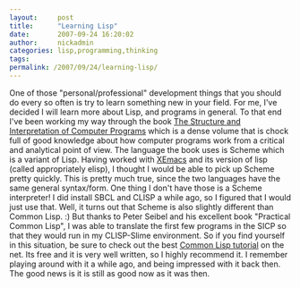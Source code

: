 ```yaml
---
layout:     post
title:      "Learning Lisp"
date:       2007-09-24 16:20:02
author:     nickadmin
categories: lisp,programming,thinking
tags:  
permalink: /2007/09/24/learning-lisp/
---
```

One of those "personal/professional" development things that you should do every so often is try to learn something new in your field. For me, I've decided I will learn more about Lisp, and programs in general. To that end I've been working my way through the book [The Structure and Interpretation of Computer Programs](http://mitpress.mit.edu/sicp/full-text/book/book.html) which is a dense volume that is chock full of good knowledge about how computer programs work from a critical and analytical point of view. The language the book uses is Scheme which is a variant of Lisp. Having worked with [XEmacs](http://xemacs.org) and its version of lisp (called appropriately elisp), I thought I would be able to pick up Scheme pretty quickly. This is pretty much true, since the two languages have the same general syntax/form. One thing I don't have those is a Scheme interpreter! I did install SBCL and CLISP a while ago, so I figured that I would just use that. Well, it turns out that Scheme is also slightly different than Common Lisp. :) But thanks to Peter Seibel and his excellent book "Practical Common Lisp", I was able to translate the first few programs in the SICP so that they would run in my CLISP-Slime environment. So if you find yourself in this situation, be sure to check out the best [Common Lisp tutorial](http://www.gigamonkeys.com/book/) on the net. Its free and it is very well written, so I highly recommend it. I remember playing around with it a while ago, and being impressed with it back then. The good news is it is still as good now as it was then.
<!--stackedit_data:
eyJoaXN0b3J5IjpbLTE1Njk1NjI0XX0=
-->